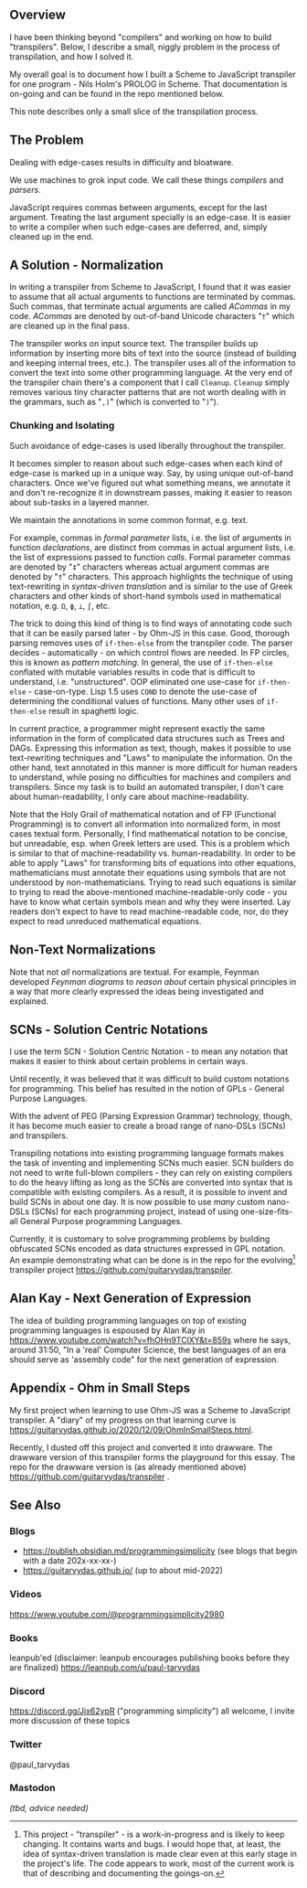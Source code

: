 
## Overview

I have been thinking beyond "compilers" and working on how to build "transpilers".  Below, I describe a small, niggly problem in the process of transpilation, and how I solved it.

My overall goal is to document how I built a Scheme to JavaScript transpiler for one program - Nils Holm's PROLOG in Scheme.  That documentation is on-going and can be found in the repo mentioned below.  

This note describes only a small slice of the transpilation process.

## The Problem

Dealing with edge-cases results in difficulty and bloatware.

We use machines to grok input code.  We call these things *compilers* and *parsers*.

JavaScript requires commas between arguments, except for the last argument.  Treating the last argument specially is an edge-case.  It is easier to write a compiler when such edge-cases are deferred, and, simply cleaned up in the end.  

## A Solution - Normalization

In writing a transpiler from Scheme to JavaScript, I found that it was easier to assume that all actual arguments to functions are terminated by commas.  Such commas, that terminate actual arguments are called *ACommas* in my code.  *ACommas* are denoted by out-of-band Unicode characters "`†`" which are cleaned up in the final pass. 

The transpiler works on input source text.  The transpiler builds up information by inserting more bits of text into the source (instead of building and keeping internal trees, etc.).  The transpiler uses all of the information to convert the text into some other programming language. At the very end of the transpiler chain there's a component that I call `Cleanup`.  `Cleanup` simply removes various tiny character patterns that are not worth dealing with in the grammars, such as "`,)`" (which is converted to "`)`").

### Chunking and Isolating

Such avoidance of edge-cases is used liberally throughout the transpiler.  

It becomes simpler to reason about such edge-cases when each kind of edge-case is marked up in a unique way.
Say, by using unique out-of-band characters.  Once we've figured out what something means, we annotate it and don't re-recognize it in downstream passes, making it easier to reason about sub-tasks in a layered manner.  

We maintain the annotations in some common format, e.g. text.

For example, commas in *formal parameter* lists, i.e. the list of arguments in function *declarations*, are distinct from commas in actual argument lists, i.e. the list of expressions passed to function *calls*.  Formal parameter commas are denoted by "`‡`" characters whereas actual argument commas are denoted by "`†`" characters.  This approach highlights the technique of using text-rewriting in *syntax-driven translation* and is similar to the use of Greek characters and other kinds of short-hand symbols used in mathematical notation, e.g. `Ω`, `ϕ`, `⊥`, `∫`, etc.  

The trick to doing this kind of thing is to find ways of annotating code such that it can be easily parsed later - by Ohm-JS in this case.  Good, thorough parsing removes uses of `if-then-else` from the transpiler code.  The parser decides - automatically - on which control flows are needed.  In FP circles, this is known as *pattern matching*.  In general, the use of `if-then-else` conflated with mutable variables results in code that is difficult to understand, i.e. "unstructured".  OOP eliminated one use-case for `if-then-else` - case-on-type.  Lisp 1.5 uses `COND` to denote the use-case of determining the conditional values of functions.  Many other uses of `if-then-else` result in spaghetti logic.

In current practice, a programmer might represent exactly the same information in the form of complicated data structures such as Trees and DAGs.  Expressing this information as text, though, makes it possible to use text-rewriting techniques and "Laws" to manipulate the information.  On the other hand, text annotated in this manner is more difficult for human readers to understand, while posing no difficulties for machines and compilers and transpilers.  Since my task is to build an automated transpiler, I don't care about human-readability, I only care about machine-readability.

Note that the Holy Grail of mathematical notation and of FP (Functional Programming) is to convert all information into normalized form, in most cases textual form.  Personally, I find mathematical notation to be concise, but unreadable, esp. when Greek letters are used.  This is a problem which is similar to that of machine-readability vs. human-readability.  In order to be able to apply "Laws" for transforming bits of equations into other equations, mathematicians must annotate their equations using symbols that are not understood by non-mathematicians.  Trying to read such equations is similar to trying to read the above-mentioned machine-readable-only code - you have to know what certain symbols mean and why they were inserted.  Lay readers don't expect to have to read machine-readable code, nor, do they expect to read unreduced mathematical equations.

## Non-Text Normalizations

Note that not *all* normalizations are textual.  For example, Feynman developed *Feynman diagrams* to *reason about* certain physical principles in a way that more clearly expressed the ideas being investigated and explained.

## SCNs - Solution Centric Notations

I use the term SCN - Solution Centric Notation - to mean any notation that makes it easier to think about certain problems in certain ways.  

Until recently, it was believed that it was difficult to build custom notations for programming.  This belief has resulted in the notion of GPLs - General Purpose Languages.  

With the advent of PEG (Parsing Expression Grammar) technology, though, it has become much easier to create a broad range of nano-DSLs (SCNs) and transpilers.  

Transpiling notations into existing programming language formats makes the task of inventing and implementing SCNs much easier.  SCN builders do not need to write full-blown compilers - they can rely on existing compilers to do the heavy lifting as long as the SCNs are converted into syntax that is compatible with existing compilers.  As a result, it is possible to invent and build SCNs in about one day.  It is now possible to use *many* custom nano-DSLs (SCNs) for each programming project, instead of using one-size-fits-all General Purpose programming Languages.

Currently, it is customary to solve programming problems by building obfuscated SCNs encoded as data structures expressed in GPL notation. An example demonstrating what can be done is in the repo for the evolving[^disclaimer] transpiler project https://github.com/guitarvydas/transpiler.

[^disclaimer]: This project - "transpiler" - is a work-in-progress and is likely to keep changing.  It contains warts and bugs.  I would hope that, at least, the idea of syntax-driven translation is made clear even at this early stage in the project's life.  The code appears to work, most of the current work is that of describing and documenting the goings-on.
## Alan Kay - Next Generation of Expression

The idea of building programming languages on top of existing programming languages is espoused by Alan Kay in https://www.youtube.com/watch?v=fhOHn9TClXY&t=859s where he says, around 31:50, "In a 'real' Computer Science, the best languages of an era should serve as 'assembly code" for the next generation of expression.

## Appendix - Ohm in Small Steps

My first project when learning to use Ohm-JS was a Scheme to JavaScript transpiler.  A "diary" of my progress on that learning curve is https://guitarvydas.github.io/2020/12/09/OhmInSmallSteps.html.

Recently, I dusted off this project and converted it into drawware.  The drawware version of this transpiler forms the playground for this essay.  The repo for the drawware version is (as already mentioned above) https://github.com/guitarvydas/transpiler .

## See Also
### Blogs
- https://publish.obsidian.md/programmingsimplicity (see blogs that begin with a date 202x-xx-xx-)
- https://guitarvydas.github.io/ (up to about mid-2022)

### Videos
https://www.youtube.com/@programmingsimplicity2980
### Books
leanpub'ed (disclaimer: leanpub encourages publishing books before they are finalized)
https://leanpub.com/u/paul-tarvydas
### Discord
https://discord.gg/Jjx62ypR  ("programming simplicity") all welcome, I invite more discussion of these topics
### Twitter
@paul_tarvydas
### Mastodon
*(tbd, advice needed)*

<script src="https://utteranc.es/client.js" 
        repo="guitarvydas/guitarvydas.github.io" 
        issue-term="pathname" 
        theme="github-light" 
        crossorigin="anonymous" 
        async> 
</script> 
